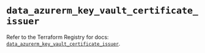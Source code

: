 # `data_azurerm_key_vault_certificate_issuer`

Refer to the Terraform Registry for docs: [`data_azurerm_key_vault_certificate_issuer`](https://registry.terraform.io/providers/hashicorp/azurerm/4.15.0/docs/data-sources/key_vault_certificate_issuer).

